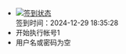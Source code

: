 - [![签到状态](https://github.com/womade/Cloud189-Actions/actions/workflows/main.yml/badge.svg?branch=main)](https://github.com/womade/Cloud189-Actions/actions/workflows/main.yml) <br> 签到时间：2024-12-29 18:35:28
- 开始执行帐号1
- 用户名或密码为空
